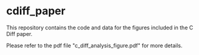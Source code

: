 # cdiff_paper

This repository contains the code and data for the figures included in the C Diff paper.

Please refer to the pdf file "c_diff_analysis_figure.pdf" for more details.
